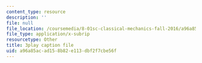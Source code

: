 ```yaml
---
content_type: resource
description: ''
file: null
file_location: /coursemedia/8-01sc-classical-mechanics-fall-2016/a96a85acad158b82e113dbf2f7cbe56f_X9K8LT7SCZ0.srt
file_type: application/x-subrip
resourcetype: Other
title: 3play caption file
uid: a96a85ac-ad15-8b82-e113-dbf2f7cbe56f
---
```

